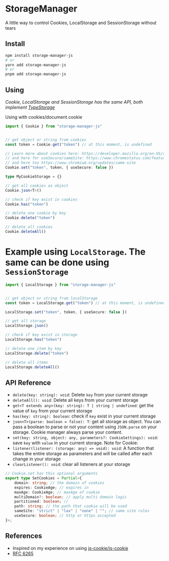 # StorageManager

A little way to control Cookies, LocalStorage and SessionStorage without tears

## Install

```bash
npm install storage-manager-js
# or
yarn add storage-manager-js
# or
pnpm add storage-manager-js
```

## Using

*Cookie, LocalStorage and SessionStorage has the same API, both implement [TypeStorage](https://github.com/g4rcez/storage-manager-js/blob/master/src/types.ts#L9)*

Using with cookies/document.cookie

```typescript
import { Cookie } from "storage-manager-js"


// get object or string from cookies
const token = Cookie.get("token") // at this moment, is undefined

// Learn more about cookies here: https://developer.mozilla.org/en-US/docs/Web/HTTP/Cookies
// and here for useSecure/sameSite: https://www.chromestatus.com/feature/5088147346030592
// and here too https://www.chromium.org/updates/same-site
Cookie.set("token", token, { useSecure: false })

type MyCookieStorage = {}

// get all cookies as object
Cookie.json<T>()

// check if key exist in cookies
Cookie.has("token")

// delete one cookie by key
Cookie.delete("token")

// delete all cookies
Cookie.deleteAll()
```

# Example using `LocalStorage`. The same can be done using `SessionStorage`

```typescript
import { LocalStorage } from "storage-manager-js"


// get object or string from localStorage
const token = LocalStorage.get("token") // at this moment, is undefined

LocalStorage.set("token", token, { useSecure: false })

// get all storage
LocalStorage.json()

// check if key exist in storage
LocalStorage.has("token")

// delete one item by key
LocalStorage.delete("token")

// delete all items
LocalStorage.deleteAll()
```

## API Reference

- `delete(key: string): void`: Delete `key` from your current storage
- `deleteAll(): void`: Delete all keys from your current storage
- `get<T extends any>(key: string): T | string | undefined`: get the value of `key` from your current storage
- `has(key: string): boolean`: check if `key` exist in your current storage
- `json<T>(parse: boolean = false): T`: get all storage as object. You can pass a boolean to parse or not your content using `JSON.parse` on your storage. Cookie manager always parse your content.
- `set(key: string, object: any, parameters?: CookieSettings): void`: save `key` with `value` in your current storage. Note for Cookie:
- `listener(listener: (storage: any) => void): void`: A function that takes the entire storage as parameters and will be called after each change in your storage
- `clearListener(): void`: clear all listeners at your storage

```typescript
// Cookie.set has this optional arguments
export type SetCookies = Partial<{
    domain: string; // the domain of cookies
    expires: CookieAge; // expires in
    maxAge: CookieAge; // maxAge of cookie
    multiDomain?: boolean; // apply multi domain logic
    partitioned: boolean; // 
    path: string; // the path that cookie will be used
    sameSite: "strict" | "lax" | "none" | ""; // same site rules
    useSecure: boolean; // http or https accepted
}>;
```

## References

* Inspired on my experience on using [js-cookie/js-cookie](https://github.com/js-cookie/js-cookie)
* [RFC 6265](https://tools.ietf.org/html/rfc6265)
